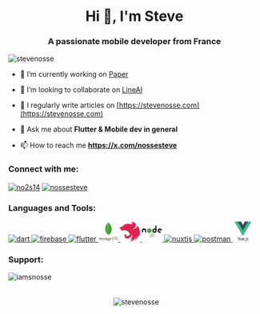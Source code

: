 <h1 align="center">Hi 👋, I'm Steve</h1>
<h3 align="center">A passionate mobile developer from France</h3>

<p align="left"> <img src="https://komarev.com/ghpvc/?username=stevenosse&label=Profile%20views&color=0e75b6&style=flat" alt="stevenosse" /> </p>

- 🔭 I’m currently working on [Paper](https://papernotes.app)

- 👯 I’m looking to collaborate on [LineAI](htts://github.com/stevenosse/lineai)

- 📝 I regularly write articles on [https://stevenosse.com](https://stevenosse.com)

- 💬 Ask me about **Flutter & Mobile dev in general**

- 📫 How to reach me **https://x.com/nossesteve**

<h3 align="left">Connect with me:</h3>
<p align="left">
<a href="https://dev.to/no2s14" target="blank"><img align="center" src="https://raw.githubusercontent.com/rahuldkjain/github-profile-readme-generator/master/src/images/icons/Social/devto.svg" alt="no2s14" height="30" width="40" /></a>
<a href="https://twitter.com/nossesteve" target="blank"><img align="center" src="https://raw.githubusercontent.com/rahuldkjain/github-profile-readme-generator/master/src/images/icons/Social/twitter.svg" alt="nossesteve" height="30" width="40" /></a>
</p>

<h3 align="left">Languages and Tools:</h3>
<p align="left"> <a href="https://dart.dev" target="_blank" rel="noreferrer"> <img src="https://www.vectorlogo.zone/logos/dartlang/dartlang-icon.svg" alt="dart" width="40" height="40"/> </a> <a href="https://firebase.google.com/" target="_blank" rel="noreferrer"> <img src="https://www.vectorlogo.zone/logos/firebase/firebase-icon.svg" alt="firebase" width="40" height="40"/> </a> <a href="https://flutter.dev" target="_blank" rel="noreferrer"> <img src="https://www.vectorlogo.zone/logos/flutterio/flutterio-icon.svg" alt="flutter" width="40" height="40"/> </a> <a href="https://www.mongodb.com/" target="_blank" rel="noreferrer"> <img src="https://raw.githubusercontent.com/devicons/devicon/master/icons/mongodb/mongodb-original-wordmark.svg" alt="mongodb" width="40" height="40"/> </a> <a href="https://nestjs.com/" target="_blank" rel="noreferrer"> <img src="https://raw.githubusercontent.com/devicons/devicon/master/icons/nestjs/nestjs-plain.svg" alt="nestjs" width="40" height="40"/> </a> <a href="https://nodejs.org" target="_blank" rel="noreferrer"> <img src="https://raw.githubusercontent.com/devicons/devicon/master/icons/nodejs/nodejs-original-wordmark.svg" alt="nodejs" width="40" height="40"/> </a> <a href="https://nuxtjs.org/" target="_blank" rel="noreferrer"> <img src="https://www.vectorlogo.zone/logos/nuxtjs/nuxtjs-icon.svg" alt="nuxtjs" width="40" height="40"/> </a> <a href="https://postman.com" target="_blank" rel="noreferrer"> <img src="https://www.vectorlogo.zone/logos/getpostman/getpostman-icon.svg" alt="postman" width="40" height="40"/> </a> <a href="https://vuejs.org/" target="_blank" rel="noreferrer"> <img src="https://raw.githubusercontent.com/devicons/devicon/master/icons/vuejs/vuejs-original-wordmark.svg" alt="vuejs" width="40" height="40"/> </a> </p>

<h3 align="left">Support:</h3>
<p><a href="https://www.buymeacoffee.com/iamsnosse"> <img align="left" src="https://cdn.buymeacoffee.com/buttons/v2/default-yellow.png" height="50" width="210" alt="iamsnosse" /></a></p><br><br>

<p><img align="center" src="https://github-readme-stats.vercel.app/api/top-langs?username=stevenosse&show_icons=true&locale=en&layout=compact" alt="stevenosse" /></p>
